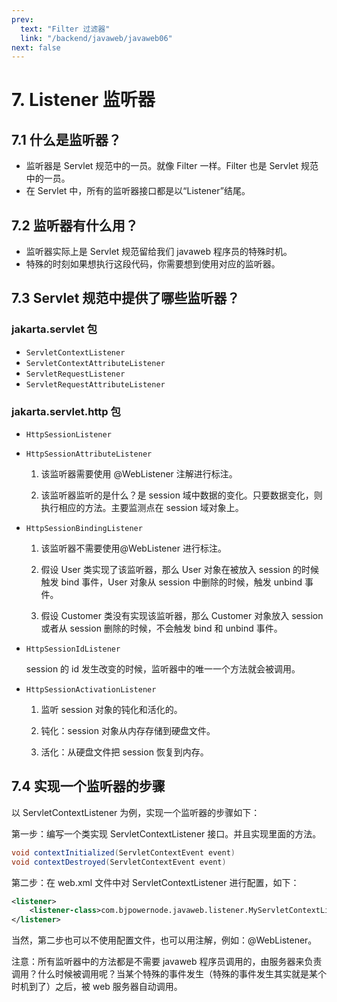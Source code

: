 ```yaml
---
prev:
  text: "Filter 过滤器"
  link: "/backend/javaweb/javaweb06"
next: false
---
```


# 7. Listener 监听器

## 7.1 什么是监听器？

- 监听器是 Servlet 规范中的一员。就像 Filter 一样。Filter 也是 Servlet 规范中的一员。
- 在 Servlet 中，所有的监听器接口都是以“Listener”结尾。

## 7.2 监听器有什么用？

- 监听器实际上是 Servlet 规范留给我们 javaweb 程序员的特殊时机。
- 特殊的时刻如果想执行这段代码，你需要想到使用对应的监听器。

## 7.3 Servlet 规范中提供了哪些监听器？

### jakarta.servlet 包

- `ServletContextListener`
- `ServletContextAttributeListener`
- `ServletRequestListener`
- `ServletRequestAttributeListener`

### jakarta.servlet.http 包

- `HttpSessionListener`
- `HttpSessionAttributeListener`

  1. 该监听器需要使用 @WebListener 注解进行标注。

  2. 该监听器监听的是什么？是 session 域中数据的变化。只要数据变化，则执行相应的方法。主要监测点在 session 域对象上。

- `HttpSessionBindingListener`

  1. 该监听器不需要使用@WebListener 进行标注。

  2. 假设 User 类实现了该监听器，那么 User 对象在被放入 session 的时候触发 bind 事件，User 对象从 session 中删除的时候，触发 unbind 事件。

  3. 假设 Customer 类没有实现该监听器，那么 Customer 对象放入 session 或者从 session 删除的时候，不会触发 bind 和 unbind 事件。

- `HttpSessionIdListener`

  session 的 id 发生改变的时候，监听器中的唯一一个方法就会被调用。

- `HttpSessionActivationListener`

  1. 监听 session 对象的钝化和活化的。

  2. 钝化：session 对象从内存存储到硬盘文件。

  3. 活化：从硬盘文件把 session 恢复到内存。

## 7.4 实现一个监听器的步骤

以 ServletContextListener 为例，实现一个监听器的步骤如下：

第一步：编写一个类实现 ServletContextListener 接口。并且实现里面的方法。

```Java
void contextInitialized(ServletContextEvent event)
void contextDestroyed(ServletContextEvent event)
```

第二步：在 web.xml 文件中对 ServletContextListener 进行配置，如下：

```xml
<listener>
    <listener-class>com.bjpowernode.javaweb.listener.MyServletContextListener</listener-class>
</listener>
```

当然，第二步也可以不使用配置文件，也可以用注解，例如：@WebListener。

注意：所有监听器中的方法都是不需要 javaweb 程序员调用的，由服务器来负责调用？什么时候被调用呢？当某个特殊的事件发生（特殊的事件发生其实就是某个时机到了）之后，被 web 服务器自动调用。

<a-back-top />

<reading-progress-bar/>